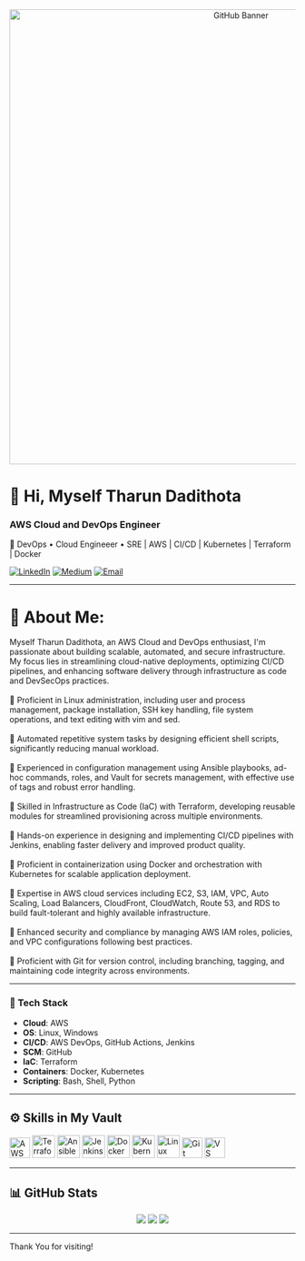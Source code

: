 <div align="center">
  <img src="C:\devops\Tharun\git_banner.jpg" alt="GitHub Banner" width="800"/>
</div>

# 👋 Hi, Myself Tharun Dadithota

### AWS Cloud and DevOps Engineer  
🚀 DevOps • Cloud Engineeer • SRE | AWS | CI/CD | Kubernetes | Terraform | Docker

[![LinkedIn](https://img.shields.io/badge/LinkedIn-Connect-blue?logo=linkedin&style=flat)](https://www.linkedin.com/in/tharun-dadithota/)
[![Medium](https://img.shields.io/badge/Medium-Blogs-black?logo=medium&style=flat)](https://medium.com/@tharundadithota)
[![Email](https://img.shields.io/badge/Email-tharundadithota@gmail.com-red?logo=gmail&style=flat)
](mailid:tharundadithota@gmail.com)

---

# 💫 About Me:
Myself Tharun Dadithota, an AWS Cloud and DevOps enthusiast, I'm passionate about building scalable, automated, and secure infrastructure. My focus lies in streamlining cloud-native deployments, optimizing CI/CD pipelines, and enhancing software delivery through infrastructure as code and DevSecOps practices. <br><br>🔷 Proficient in Linux administration, including user and process management, package installation, SSH key handling, file system operations, and text editing with vim and sed.<br><br>🔷 Automated repetitive system tasks by designing efficient shell scripts, significantly reducing manual workload.<br><br>🔷 Experienced in configuration management using Ansible playbooks, ad-hoc commands, roles, and Vault for secrets management, with effective use of tags and robust error handling.<br><br>🔷 Skilled in Infrastructure as Code (IaC) with Terraform, developing reusable modules for streamlined provisioning across multiple environments.<br><br>🔷 Hands-on experience in designing and implementing CI/CD pipelines with Jenkins, enabling faster delivery and improved product quality.<br><br>🔷 Proficient in containerization using Docker and orchestration with Kubernetes for scalable application deployment.<br><br>🔷 Expertise in AWS cloud services including EC2, S3, IAM, VPC, Auto Scaling, Load Balancers, CloudFront, CloudWatch, Route 53, and RDS to build fault-tolerant and highly available infrastructure.<br><br>🔷 Enhanced security and compliance by managing AWS IAM roles, policies, and VPC configurations following best practices.<br><br>🔷 Proficient with Git for version control, including branching, tagging, and maintaining code integrity across environments.<br> 

---

### 🧰 Tech Stack

- **Cloud**: AWS 
- **OS**: Linux, Windows
- **CI/CD**: AWS DevOps, GitHub Actions, Jenkins  
- **SCM**: GitHub 
- **IaC**: Terraform  
- **Containers**: Docker, Kubernetes 
- **Scripting**: Bash, Shell, Python  

---
<!-- ### 🔧 What I Do -->

<!-- - 🛠️ Build and manage infrastructure on **AWS** using **Terraform** for repeatable, secure provisioning.   
- 🚀 Design high-performance **CI/CD pipelines** using **AWS DevOps**, **GitHub Actions** and **Jenkins**, reducing delivery friction.  
- 📃️ Manage codebases and collaboration with **GitHub**, ensuring streamlined source control and peer workflows.  
- 🤖 Automate infrastructure and operational tasks using **Linux**, **Shell scripting**, and **Python** improving consistency and speed.  
- 🔐 Secure cloud environments using **IAM** ensuring compliance and access control   -->

## ⚙️ Skills in My Vault

<p align="left">
  <a href="https://aws.amazon.com" target="_blank"><img src="https://raw.githubusercontent.com/danielcranney/readme-generator/main/public/icons/skills/aws-colored.svg" width="36" height="36" alt="AWS" /></a>
  <a href="https://www.terraform.io/" target="_blank"><img src="https://cdn.jsdelivr.net/gh/devicons/devicon/icons/terraform/terraform-original.svg" width="40" height="40" alt="Terraform" /></a>
  <a href="https://www.ansible.com/" target="_blank"><img src="https://cdn.jsdelivr.net/gh/devicons/devicon/icons/ansible/ansible-original.svg" width="40" height="40" alt="Ansible" /></a>
  <a href="https://www.jenkins.io/" target="_blank"><img src="https://cdn.jsdelivr.net/gh/devicons/devicon/icons/jenkins/jenkins-original.svg" width="40" height="40" alt="Jenkins" /></a>
  <a href="https://www.docker.com/" target="_blank"><img src="https://cdn.jsdelivr.net/gh/devicons/devicon/icons/docker/docker-original.svg" width="40" height="40" alt="Docker" /></a>
  <a href="https://kubernetes.io/" target="_blank"><img src="https://cdn.jsdelivr.net/gh/devicons/devicon/icons/kubernetes/kubernetes-plain.svg" width="40" height="40" alt="Kubernetes" /></a>
  <a href="https://www.linux.org/" target="_blank"><img src="https://cdn.jsdelivr.net/gh/devicons/devicon/icons/linux/linux-original.svg" width="40" height="40" alt="Linux" /></a>
  <!-- <a href="https://www.gnu.org/software/bash/" target="_blank"><img src="https://cdn.jsdelivr.net/gh/devicons/devicon/icons/bash/bash-original.svg" width="40" height="40" alt="Bash" /></a>
  <a href="https://maven.apache.org/" target="_blank"><img src="https://cdn.jsdelivr.net/gh/devicons/devicon/icons/maven/maven-original.svg" width="40" height="40" alt="Maven" /></a> -->
  <a href="https://git-scm.com/" target="_blank"><img src="https://raw.githubusercontent.com/danielcranney/readme-generator/main/public/icons/skills/git-colored.svg" width="36" height="36" alt="Git" /></a>
  <a href="https://code.visualstudio.com/" target="_blank"><img src="[https://raw.githubusercontent.com/danielcranney/readme-generator/main/public/icons/skills/visualstudiocode.svg](https://www.google.com/search?sca_esv=7e7ead78d89c5fa2&rlz=1C1CHBF_enIN1018IN1018&udm=2&fbs=AIIjpHxU7SXXniUZfeShr2fp4giZ1Y6MJ25_tmWITc7uy4KIemkjk18Cn72Gp24fGkjjh6wQFVCbKXb4P6swJy4x5wjmjSNJGQvRsKm6-XgTruVwk9DhM0x_AsXZQrPrMy1jKlNB5QCg8cvUNlo0rZvgpBiK6xG3pIL6qztYCWlsMxZVH6Yy22cxQtlIex2wHTZiKfyD2dCa_pAWORKWwB-LHuC-3ozvvA&q=vs+code+logo&sa=X&ved=2ahUKEwihyobY-raPAxX11DgGHSG1GWoQtKgLegQIExAB&biw=1280&bih=585&dpr=1.5#vhid=WJtwucXysfxdLM&vssid=mosaic)" width="36" height="36" alt="VS Code" /></a>
</p>

---

## 📊 GitHub Stats

<div align="center">
  <img src="https://github-readme-stats.vercel.app/api?username=Tharun-crypto78&theme=midnight-purple&hide_border=true&include_all_commits=true&count_private=true"/>
  <img src="https://nirzak-streak-stats.vercel.app/?user=Tharun-crypto78&theme=midnight-purple&hide_border=false" />
  <img src="https://github-readme-stats.vercel.app/api/top-langs/?username=Tharun-crypto78&theme=midnight-purple&hide_border=true&include_all_commits=true&count_private=true&layout=compact" />
</div>

<!-- # 📊 GitHub Stats:
![](https://github-readme-stats.vercel.app/api?username=Tharun-crypto78&theme=midnight-purple&hide_border=true&include_all_commits=true&count_private=true)<br/>
![](https://nirzak-streak-stats.vercel.app/?user=Tharun-crypto78&theme=midnight-purple&hide_border=true)<br/>
![](https://github-readme-stats.vercel.app/api/top-langs/?username=Tharun-crypto78&theme=midnight-purple&hide_border=true&include_all_commits=true&count_private=true&layout=compact) -->
---
Thank You for visiting!
